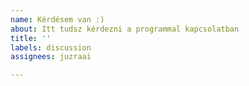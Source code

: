 ```yaml
---
name: Kérdésem van :)
about: Itt tudsz kérdezni a programmal kapcsolatban
title: ''
labels: discussion
assignees: juzraai

---
```



